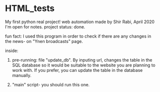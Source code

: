 # HTML_tests
My first python real project! web automation
made by Shir Rabi, April 2020
I'm open for notes.
project status: done.

fun fact: I used this program in order to check if there are any changes in the news- on "Ynen broadcasts" page.

inside:
1. pre-running: file "update_db". By inputing url, changes the table in the SQL database so it
would be suitable to the website you are planning to work with. 
If you prefer, you can update the table in the database manually.

2. "main" script- you should run this one. 

